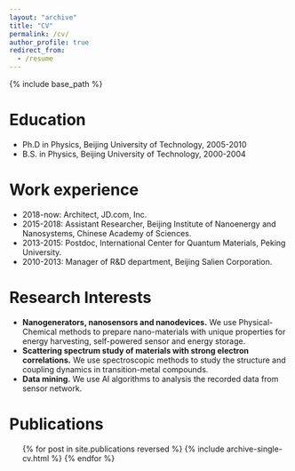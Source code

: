 ```yaml
---
layout: "archive"
title: "CV"
permalink: /cv/
author_profile: true
redirect_from:
  - /resume
---
```


{% include base_path %}

Education
======
* Ph.D in Physics, Beijing University of Technology, 2005-2010
* B.S. in Physics, Beijing University of Technology, 2000-2004


Work experience
===============
* 2018-now: Architect, JD.com, Inc.
* 2015-2018: Assistant Researcher, Beijing Institute of Nanoenergy and Nanosystems, Chinese Academy of Sciences.
* 2013-2015: Postdoc, International Center for Quantum Materials, Peking University.
* 2010-2013: Manager of R&D department, Beijing Salien Corporation.
  
Research Interests
=================
* **Nanogenerators, nanosensors and nanodevices.** We use Physical-Chemical methods to prepare nano-materials with unique properties for energy harvesting, self-powered sensor and energy storage. 
* **Scattering spectrum study of materials with strong electron correlations.** We use spectroscopic methods to study the structure and coupling dynamics in transition-metal compounds.
* **Data mining.** We use AI algorithms to analysis the recorded data from sensor network.

Publications
======
  <ul>{% for post in site.publications reversed %}
    {% include archive-single-cv.html %}
  {% endfor %}</ul>
  